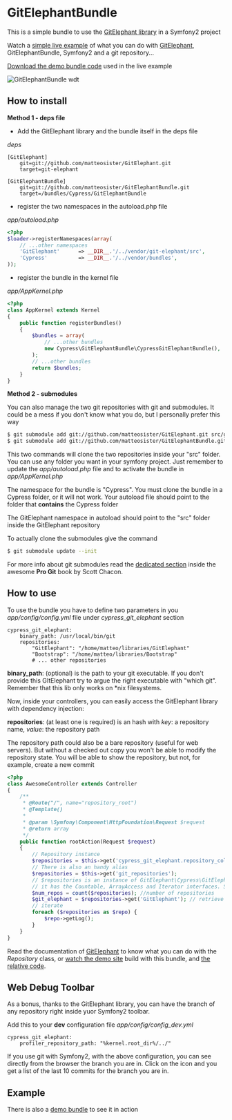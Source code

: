 # GitElephantBundle #

This is a simple bundle to use the [GitElephant library](https://github.com/matteosister/GitElephant) in a Symfony2 project

Watch a [simple live example](http://gitelephant.cypresslab.net/gitelephantdemo/GitElephant) of what you can do with [GitElephant](https://github.com/matteosister/GitElephant), GitElephantBundle, Symfony2 and a git repository...

[Download the demo bundle code](https://github.com/matteosister/GitElephantDemoBundle) used in the live example

![GitElephantBundle wdt](https://github.com/matteosister/GitElephantBundle/raw/master/preview.png)


How to install
--------------

**Method 1 - deps file**

- Add the GitElephant library and the bundle itself in the deps file

*deps*

    [GitElephant]
        git=git://github.com/matteosister/GitElephant.git
        target=git-elephant

    [GitElephantBundle]
        git=git://github.com/matteosister/GitElephantBundle.git
        target=/bundles/Cypress/GitElephantBundle

- register the two namespaces in the autoload.php file

*app/autoload.php*

``` php
<?php
$loader->registerNamespaces(array(
    // ...other namespaces
    'GitElephant'      => __DIR__.'/../vendor/git-elephant/src',
    'Cypress'          => __DIR__.'/../vendor/bundles',
));
```

- register the bundle in the kernel file

*app/AppKernel.php*

``` php
<?php
class AppKernel extends Kernel
{
    public function registerBundles()
    {
        $bundles = array(
            // ...other bundles
            new Cypress\GitElephantBundle\CypressGitElephantBundle(),
        );
        // ...other bundles
        return $bundles;
    }
}
```

**Method 2 - submodules**

You can also manage the two git repositories with git and submodules. It could be a mess if you don't know what you do, but I personally prefer this way

``` bash
$ git submodule add git://github.com/matteosister/GitElephant.git src/git-elephant
$ git submodule add git://github.com/matteosister/GitElephantBundle.git src/Cypress/GitElephantBundle
```

This two commands will clone the two repositories inside your "src" folder. You can use any folder you want in your symfony project. Just remember to update the *app/autoload.php* file and to activate the bundle in *app/AppKernel.php*

The namespace for the bundle is "Cypress". You must clone the bundle in a Cypress folder, or it will not work. Your autoload file should point to the folder that **contains** the Cypress folder

The GitElephant namespace in autoload should point to the "src" folder inside the GitElephant repository

To actually clone the submodules give the command

``` bash
$ git submodule update --init
```

For more info about git submodules read the [dedicated section](http://progit.org/book/ch6-6.html) inside the awesome **Pro Git** book by Scott Chacon.

How to use
----------

To use the bundle you have to define two parameters in you *app/config/config.yml* file under *cypress_git_elephant* section

    cypress_git_elephant:
        binary_path: /usr/local/bin/git
        repositories:
            "GitElephant": "/home/matteo/libraries/GitElephant"
            "Bootstrap": "/home/matteo/libraries/Bootstrap"
            # ... other repositories

**binary_path**: (optional) is the path to your git executable. If you don't provide this GItElephant try to argue the right executable with "which git". Remember that this lib only works on *nix filesystems.

Now, inside your controllers, you can easily access the GitElephant library with dependency injection:

**repositories**: (at least one is required) is an hash with *key*: a repository name, *value*: the repository path

The repository path could also be a bare repository (useful for web servers). But without a checked out copy you won't be able to modify the repository state. You will be able to show the repository, but not, for example, create a new commit

``` php
<?php
class AwesomeController extends Controller
{
    /**
     * @Route("/", name="repository_root")
     * @Template()
     *
     * @param \Symfony\Component\HttpFoundation\Request $request
     * @return array
     */
    public function rootAction(Request $request)
    {
        // Repository instance
        $repositories = $this->get('cypress_git_elephant.repository_collection');
        // There is also an handy alias
        $repositories = $this->get('git_repositories');
        // $repositories is an instance of GitElephant\Cypress\GitElephantBundle\Collection\GitElephantRepositoryCollection
        // it has the Countable, ArrayAccess and Iterator interfaces. So you can do:
        $num_repos = count($repositories); //number of repositories
        $git_elephant = $repositories->get('GitElephant'); // retrieve a Repository instance by its name (defined in config.yml)
        // iterate
        foreach ($repositories as $repo) {
            $repo->getLog();
        }
    }
}
```

Read the documentation of [GitElephant](https://github.com/matteosister/GitElephant) to know what you can do with the *Repository* class, or [watch the demo site](http://gitelephant.cypresslab.net/) build with this bundle, and [the relative code](https://github.com/matteosister/GitElephantDemoBundle).

Web Debug Toolbar
------------------

As a bonus, thanks to the GitElephant library, you can have the branch of any repository right inside yuor Symfony2 toolbar.

Add this to your **dev** configuration file *app/config/config_dev.yml*

    cypress_git_elephant:
        profiler_repository_path: "%kernel.root_dir%/../"

If you use git with Symfony2, with the above configuration, you can see directly from the browser the branch you are in. Click on the icon and you get a list of the last 10 commits for the branch you are in.

Example
-------

There is also a [demo bundle](https://github.com/matteosister/GitElephantDemoBundle) to see it in action